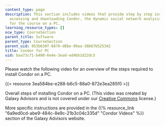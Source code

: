 ```yaml
---
content_type: page
description: This section includes videos that provide step by step instructions on
  accessing and downloading Condor, the dynamic social network analysis software required
  for the course on a PC.
learning_resource_types: []
ocw_type: CourseSection
parent_title: Software
parent_type: CourseSection
parent_uid: 953b630f-6879-d8be-99aa-38b67b525342
title: Condor for PC
uid: baa73c71-b400-6e4e-3ead-ed4bb1d22dc5
---
```


Please watch the following video for an overview of the steps required to install Condor on a PC.

{{< resource 3ea584be-e288-b6c5-88a0-872e3ea285f0 >}}

Overall steps of installing Condor on a PC. (This video was created by Galaxy Advisors and is not covered under our [Creative Commons](/terms/#cc) license.)

More specific instructions are provided in the {{% resource_link "6a9ed0cd-abe9-484c-8e9c-21b3c04c335d" "Condor Videos" %}} section of the Galaxy Advisors website.